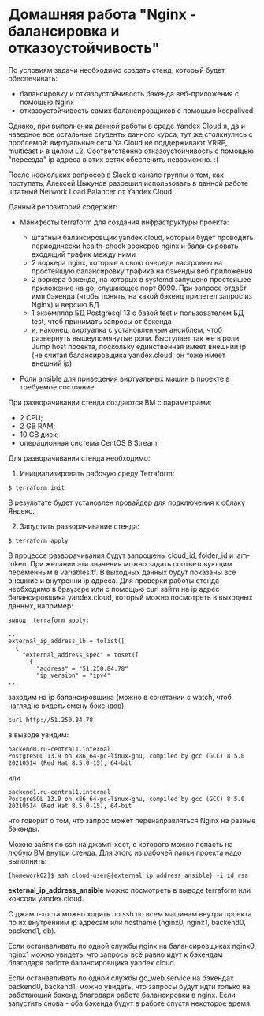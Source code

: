 # Домашняя работа "Nginx - балансировка и отказоустойчивость"

По условиям задачи необходимо создать стенд, который будет обеспечивать:
- балансировку и отказоустойчивость бэкенда веб-приложения с помощью Nginx
- отказоустойчивость самих балансировщиков с помощью keepalived

Однако, при выполнении данной работы в среде Yandex Cloud я, да и наверное все остальные студенты данного курса, тут же столкнулись с проблемой: виртуальные сети Ya.Cloud не поддерживают VRRP, multicast и в целом L2. Соответственно отказоустойчивость с помощью "переезда" ip адреса в этих сетях обеспечить невозможно. :(

После нескольких вопросов в Slack в канале группы о том, как поступать, Алексей Цыкунов разрешил использовать в данной работе штатный Network Load Balancer от Yandex.Cloud.

Данный репозиторий содержит:

- Манифесты terraform для создания инфраструктуры проекта:
  - штатный балансировщик yandex.cloud, который будет проводить периодически health-check воркеров nginx и балансировать входящий трафик между ними
  - 2 воркера nginx, которые в свою очередь настроены на простейшую балансировку трафика на бэкенды веб приложения
  - 2 воркера бэкенда, на которых в systemd запущено простейшее приложение на go, слушающее порт 8090. При запросе отдаёт имя бэкенда (чтобы понять, на какой бэкенд прилетел запрос из Nginx) и версию БД
  - 1 экземпляр БД Postgresql 13 c базой test и пользователем БД test, чтоб принимать запросы от бэкенда
  - и, наконец, виртуалка с установленным ансиблем, чтоб развернуть вышеупомянутые роли. Выступает так же в роли Jump host проекта, поскольку единственная имеет внешний ip (не считая балансировщика yandex.cloud, он тоже имеет внешний ip)

- Роли ansible для приведения виртуальных машин в проекте в требуемое состояние.

При разворачивании стенда создаются ВМ с параметрами:
- 2 CPU;
- 2 GB RAM;
- 10 GB диск;
- операционная система CentOS 8 Stream;

Для разворачивания стенда необходимо:
1. Инициализировать рабочую среду Terraform:

```
$ terraform init
```
В результате будет установлен провайдер для подключения к облаку Яндекс.

2. Запустить разворачивание стенда:
```
$ terraform apply
```
В процессе разворачивания будут запрошены cloud_id, folder_id и iam-token. При желании эти значения можно задать соответсвующим переменным в variables.tf. В выходных данных будут показаны все внешние и внутренни ip адреса. Для проверки работы стенда необходимо в браузере или с помощью curl зайти на ip адрес балансировщика yandex.cloud, который можно посмотреть в выходных данных, например:

```
вывод  terraform apply:

...
external_ip_address_lb = tolist([
  {
    "external_address_spec" = toset([
      {
        "address" = "51.250.84.78"
        "ip_version" = "ipv4"
...
```
заходим на ip балансировщика (можно в сочетании с watch, чтоб наглядно видеть смену бэкендов):
```
curl http://51.250.84.78
```
в выводе увидим:
```
backend0.ru-central1.internal
PostgreSQL 13.9 on x86_64-pc-linux-gnu, compiled by gcc (GCC) 8.5.0 20210514 (Red Hat 8.5.0-15), 64-bit
```
или
```
backend1.ru-central1.internal
PostgreSQL 13.9 on x86_64-pc-linux-gnu, compiled by gcc (GCC) 8.5.0 20210514 (Red Hat 8.5.0-15), 64-bit
```
что говорит о том, что запрос может перенаправляться Nginx на разные бэкенды.

Можно зайти по ssh на джамп-хост, с которого можно попасть на любую ВМ внутри стенда. Для этого из рабочей папки проекта надо выполнить:

```
[homework02]$ ssh cloud-user@{external_ip_address_ansible} -i id_rsa
```
**external_ip_address_ansible** можно посмотреть в выводе terraform или консоли yandex.cloud.

С джамп-хоста можно ходить по ssh по всем машинам внутри проекта по их внутренним ip адресам или hostname (nginx0, nginx1, backend0, backend1, db).

Если останавливать по одной службы nginx на балансировщиках nginx0, nginx1 можно увидеть, что запросы всё равно идут к бэкендам благодаря работе балансировщика yandex.cloud.

Если останавливать по одной службы go_web.service на бэкендах backend0, backend1, можно увидеть, что запросы будут идти только на работающий бэкенд благодаря работе балансировки в nginx. Если запустить снова - оба бэкенда будут в работе спустя некоторое время.
